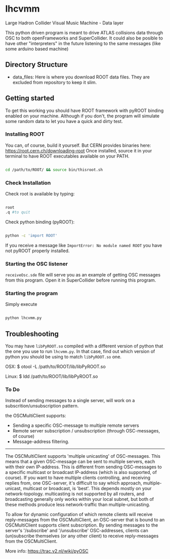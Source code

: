 # lhcvmm
Large Hadron Collider Visual Music Machine - Data layer

This python driven program is meant to drive ATLAS collisions data through OSC to both openFrameworks and SuperCollider.
It could also be posible to have other "interpreters" in the future listening to the same messages (like some arduino based machine)

## Directory Structure

* data_files: Here is where you download ROOT data files. They are excluded from repository to keep it slim.


## Getting started

To get this working you should have ROOT framework with pyROOT binding enabled on your machine.
Although if you don't, the program will simulate some random data to let you have a quick and dirty test.


### Installing ROOT

You can, of course, build it yourself. But CERN provides binaries here: https://root.cern.ch/downloading-root
Once installed, source it in your terminal to have ROOT executables available on your PATH.

```bash

cd /path/to/ROOT/ && source bin/thisroot.sh

```

### Check Installation

Check root is available by typing:

```bash

root
.q #to quit

```

Check python binding (pyROOT):

```bash

python -c 'import ROOT'

```
If you receive a message like `ImportError: No module named ROOT` you have not pyROOT properly installed.

### Starting the OSC listener

`receiveOsc.sde` file will serve you as an example of getting OSC messages from this program.
Open it in SuperCollider before running this program.

### Starting the program

Simply execute

```bash

python lhcvmm.py

```


## Troubleshooting

You may have `libPyROOT.so` compiled with a different version of python that the one you use to run `lhcvmm.py`.
In that case, find out which version of python you should be using to match `libPyROOT.so` one.

OSX:
$ otool -L /path/to/ROOT/lib/libPyROOT.so

Linux:
$ ldd /path/to/ROOT/lib/libPyROOT.so


### To Do

Instead of sending messages to a single server, will work on a subscrition/unsubscription pattern.

the OSCMultiClient supports:

* Sending a specific OSC-message to multiple remote servers
* Remote server subscription / unsubscription (through OSC-messages, of course)
* Message-address filtering.

-------------------

The OSCMultiClient supports 'multiple unicasting' of OSC-messages. This means that a given OSC-message can be sent to multiple servers, each with their own IP-address. This is different from sending OSC-messages to a specific multicast or broadcast IP-address (which is also supported, of course). If you want to have multiple clients controlling, and receiving replies from, one OSC-server, it's difficult to say which approach, multiple-unicast, multicast or broadcast, is 'best'. This depends mostly on your network-topology. multicasting is not supported by all routers, and broadcasting generally only works within your local subnet, but both of these methods produce less network-traffic than multiple-unicasting.

To allow for dynamic configuration of which remote clients will receive reply-messages from the OSCMultiClient, an OSC-server that is bound to an OSCMultiClient supports client subscription. By sending messages to the server's '/subscribe' and '/unsubscribe' OSC-addresses, clients can (un)subscribe themselves (or any other client) to receive reply-messages from the OSCMultiClient.

More info: https://trac.v2.nl/wiki/pyOSC
